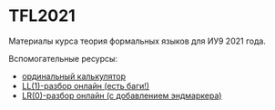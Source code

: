 # TFL2021
Материалы курса теория формальных языков для ИУ9 2021 года.

Вспомогательные ресурсы:

- [ординальный калькулятор](https://www.mtnmath.com/ord/)
- [LL(1)-разбор онлайн (есть баги!)](https://www.cs.princeton.edu/courses/archive/spring20/cos320/LL1/)
- [LR(0)-разбор онлайн (с добавлением эндмаркера)](https://www.cs.princeton.edu/courses/archive/spring20/cos320/LR0/)
